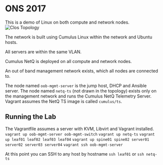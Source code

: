 # ONS 2017
This is a demo of Linux on both compute and network nodes. 
![Clos Topology](https://github.com/plumbis/nfd17/blob/master/ons2018.png "Clos Topology")

The network is built using Cumulus Linux within the network and Ubuntu hosts.

All servers are within the same VLAN. 

Cumulus NetQ is deployed on all compute and network nodes. 

An out of band management network exists, which all nodes are connected to. 

The node named `oob-mgmt-server` is the jump host, DHCP and Ansible server.
The node named `netq-ts` (not drawn in the topology) exists only on the management network and runs the Cumulus NetQ Telemetry Server. Vagrant assumes the NetQ TS image is called `cumulus/ts`. 

## Running the Lab
The Vagrantfile assumes a server with KVM, Libvirt and Vagrant installed.
`vagrant up oob-mgmt-server oob-mgmt-switch` 
`vagrant up netq-ts` 
`vagrant up leaf01 leaf02 leaf03 leaf04` 
`vagrant up spine01 spine02 server01 server02 server03 server04` 
`vagrant ssh oob-mgmt-server` 

At this point you can SSH to any host by hostname
`ssh leaf01` 
or 
`ssh netq-ts` 